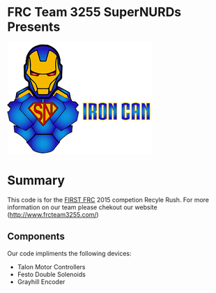 # FRC Team 3255 SuperNURDs Presents

![logo](https://github.com/FRCTeam3255/Robot2015/blob/master/Robot2015/img/iron_can_logo.png)

# Summary
This code is for the [FIRST FRC](http://www.firstinspires.org/robotics/frc) 2015 competion Recyle Rush. For more information on our team please chekout our website (<http://www.frcteam3255.com/>)

## Components
Our code impliments the following devices:
* Talon Motor Controllers
* Festo Double Solenoids
* Grayhill Encoder
